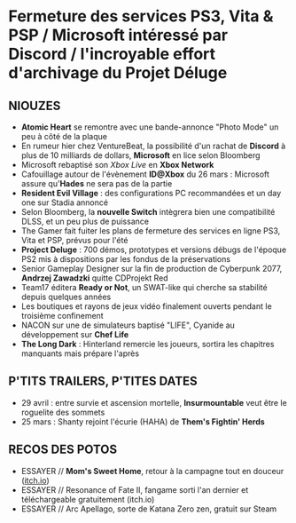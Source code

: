 # Fermeture des services PS3, Vita & PSP / Microsoft intéressé par Discord / l'incroyable effort d'archivage du Projet Déluge

## NIOUZES

- **Atomic Heart** se remontre avec une bande-annonce "Photo Mode" un peu à côté de la plaque
- En rumeur hier chez VentureBeat, la possibilité d'un rachat de **Discord** à plus de 10 milliards de dollars, **Microsoft** en lice selon Bloomberg
- Microsoft rebaptisé son *Xbox Live* en **Xbox Network**
- Cafouillage autour de l'évènement **ID@Xbox** du 26 mars : Microsoft assure qu'**Hades** ne sera pas de la partie
- **Resident Evil Village** : des configurations PC recommandées et un day one sur Stadia annoncé
- Selon Bloomberg, la **nouvelle Switch** intègrera bien une compatibilité DLSS, et un peu plus de puissance
- The Gamer fait fuiter les plans de fermeture des services en ligne PS3, Vita et PSP, prévus pour l'été
- **Project Deluge** : 700 démos, prototypes et versions débugs de l'époque PS2 mis à dispositions par les fondus de la préservations
- Senior Gameplay Designer sur la fin de production de Cyberpunk 2077, **Andrzej Zawadzki** quitte CDProjekt Red
- Team17 éditera **Ready or Not**, un SWAT-like qui cherche sa stabilité depuis quelques années
- Les boutiques et rayons de jeux vidéo finalement ouverts pendant le troisième confinement
- NACON sur une de simulateurs baptisé "LIFE", Cyanide au développement sur **Chef Life**
- **The Long Dark** : Hinterland remercie les joueurs, sortira les chapitres manquants mais prépare l'après

## P'TITS TRAILERS, P'TITES DATES

- 29 avril : entre survie et ascension mortelle, **Insurmountable** veut être le roguelite des sommets
- 25 mars : Shanty rejoint l'écurie (HAHA) de **Them's Fightin' Herds**

## RECOS DES POTOS 

- ESSAYER // **Mom's Sweet Home**, retour à la campagne tout en douceur ([itch.io](https://poulpass.itch.io/moms-sweet-home))
- ESSAYER // Resonance of Fate II, fangame sorti l'an dernier et téléchargeable gratuitement (itch.io)
- ESSAYER // Arc Apellago, sorte de Katana Zero zen, gratuit sur Steam
